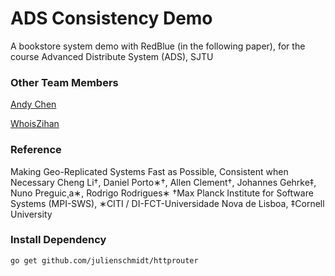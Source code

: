 # ADS Consistency Demo
A bookstore system demo with RedBlue (in the following paper), for the course Advanced Distribute System (ADS), SJTU

### Other Team Members
[Andy Chen](https://github.com/kaichiasjtu)

[WhoisZihan](https://github.com/WhoisZihan)

### Reference
Making Geo-Replicated Systems Fast as Possible, Consistent when Necessary
Cheng Li†, Daniel Porto∗†, Allen Clement†, Johannes Gehrke‡, Nuno Preguic¸a∗, Rodrigo Rodrigues∗
†Max Planck Institute for Software Systems (MPI-SWS), ∗CITI / DI-FCT-Universidade Nova de Lisboa, ‡Cornell University

### Install Dependency
```
go get github.com/julienschmidt/httprouter
```
